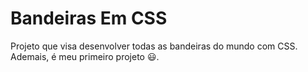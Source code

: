 # Bandeiras Em CSS

Projeto que visa desenvolver todas as bandeiras do mundo com CSS. Ademais, é meu primeiro projeto 😃. 
